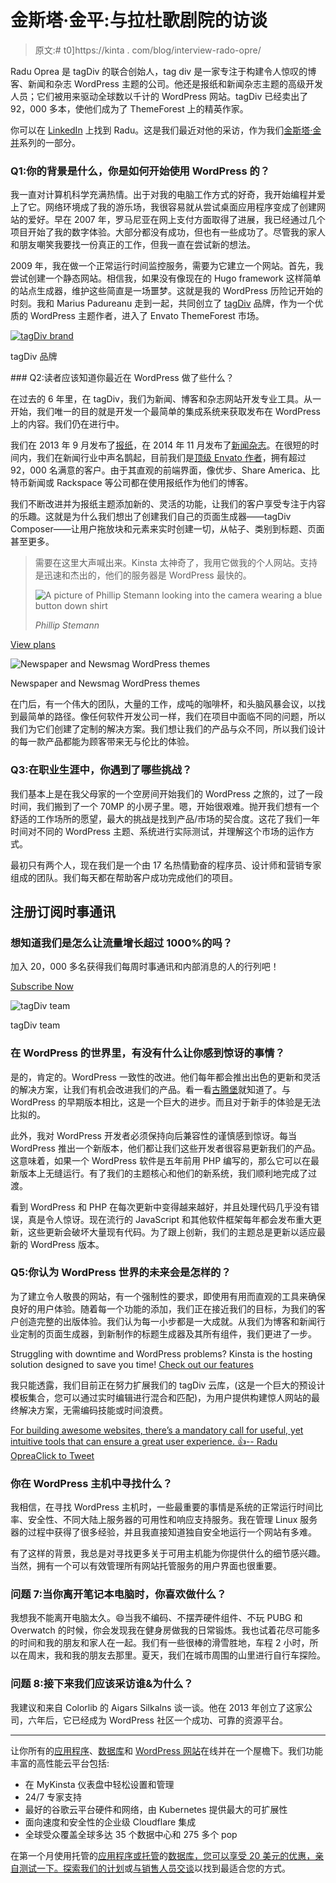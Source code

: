 # 金斯塔·金平:与拉杜歌剧院的访谈

> 原文:# t0]https://kinta . com/blog/interview-rado-opre/

Radu Oprea 是 tagDiv 的联合创始人，tag div 是一家专注于构建令人惊叹的博客、新闻和杂志 WordPress 主题的公司。他还是报纸和新闻杂志主题的高级开发人员；它们被用来驱动全球数以千计的 WordPress 网站。tagDiv 已经卖出了 92，000 多本，使他们成为了 ThemeForest 上的精英作家。

你可以在 [LinkedIn](https://www.linkedin.com/in/radu-oprea-8540a7169/) 上找到 Radu。这是我们最近对他的采访，作为我们[金斯塔·金并](https://kinsta.com/?post_type=post&s=kingpin)系列的一部分。

### Q1:你的背景是什么，你是如何开始使用 WordPress 的？

我一直对计算机科学充满热情。出于对我的电脑工作方式的好奇，我开始编程并爱上了它。网络环境成了我的游乐场，我很容易就从尝试桌面应用程序变成了创建网站的爱好。早在 2007 年，罗马尼亚在网上支付方面取得了进展，我已经通过几个项目开始了我的数字体验。大部分都没有成功，但也有一些成功了。尽管我的家人和朋友嘲笑我要找一份真正的工作，但我一直在尝试新的想法。

2009 年，我在做一个正常运行时间监控服务，需要为它建立一个网站。首先，我尝试创建一个静态网站。相信我，如果没有像现在的 Hugo framework 这样简单的站点生成器，维护这些简直是一场噩梦。这就是我的 WordPress 历险记开始的时刻。我和 Marius Padureanu 走到一起，共同创立了 [tagDiv](https://tagdiv.com) 品牌，作为一个优质的 WordPress 主题作者，进入了 Envato ThemeForest 市场。

[![tagDiv brand](img/faf14fdc24e4153b695268cd2398a270.png)](https://tagdiv.com/) 

tagDiv 品牌



 <kinsta-advanced-cta language="en_US" type-int-post="42682" type-int-position="0">### Q2:读者应该知道你最近在 WordPress 做了些什么？

在过去的 6 年里，在 tagDiv，我们为新闻、博客和杂志网站开发专业工具。从一开始，我们唯一的目的就是开发一个最简单的集成系统来获取发布在 WordPress 上的内容。我们仍在进行中。

我们在 2013 年 9 月发布了[报纸](https://themeforest.net/item/newspaper/5489609)，在 2014 年 11 月发布了[新闻杂志](https://themeforest.net/item/newsmag-news-magazine-newspaper/9512331)。在很短的时间内，我们在新闻行业中声名鹊起，目前我们是[顶级 Envato 作者](https://themeforest.net/authors/top)，拥有超过 92，000 名满意的客户。由于其直观的前端界面，像优步、Share America、比特币新闻或 Rackspace 等公司都在使用报纸作为他们的博客。

我们不断改进并为报纸主题添加新的、灵活的功能，让我们的客户享受专注于内容的乐趣。这就是为什么我们想出了创建我们自己的页面生成器——tagDiv Composer——让用户拖放块和元素来实时创建一切，从帖子、类别到标题、页面甚至更多。

<link rel="stylesheet" href="https://kinsta.com/wp-content/themes/kinsta/dist/components/ctas/cta-mini.css?ver=2e932b8aba3918bfb818">



> 需要在这里大声喊出来。Kinsta 太神奇了，我用它做我的个人网站。支持是迅速和杰出的，他们的服务器是 WordPress 最快的。
> 
> <footer class="wp-block-kinsta-client-quote__footer">
> 
> ![A picture of Phillip Stemann looking into the camera wearing a blue button down shirt](img/12b77bdcd297e9bf069df2f3413ad833.png)
> 
> <cite class="wp-block-kinsta-client-quote__cite">Phillip Stemann</cite></footer>

[View plans](https://kinsta.com/plans/)

![Newspaper and Newsmag WordPress themes](img/33eb9f3a8fede225bac29e00a47c0377.png)

Newspaper and Newsmag WordPress themes



在门后，有一个伟大的团队，大量的工作，成吨的咖啡杯，和头脑风暴会议，以找到最简单的路径。像任何软件开发公司一样，我们在项目中面临不同的问题，所以我们为它们创建了定制的解决方案。我们想让我们的产品与众不同，所以我们设计的每一款产品都能为顾客带来无与伦比的体验。
<kinsta-advanced-cta language="en_US" type-int-post="42682" type-int-position="1"></kinsta-advanced-cta>

### Q3:在职业生涯中，你遇到了哪些挑战？

我们基本上是在我父母家的一个空房间开始我们的 WordPress 之旅的，过了一段时间，我们搬到了一个 70MP 的小房子里。嗯，开始很艰难。抛开我们想有一个舒适的工作场所的愿望，最大的挑战是找到产品/市场的契合度。这花了我们一年时间对不同的 WordPress 主题、系统进行实际测试，并理解这个市场的运作方式。

最初只有两个人，现在我们是一个由 17 名热情勤奋的程序员、设计师和营销专家组成的团队。我们每天都在帮助客户成功完成他们的项目。

 ## 注册订阅时事通讯



### 想知道我们是怎么让流量增长超过 1000%的吗？

加入 20，000 多名获得我们每周时事通讯和内部消息的人的行列吧！

[Subscribe Now](#newsletter)

![tagDiv team](img/15963ca5e26db5a1e724a8baff0f750d.png)

tagDiv team



### 在 WordPress 的世界里，有没有什么让你感到惊讶的事情？

是的，肯定的。WordPress 一致性的改进。他们每年都会推出出色的更新和灵活的解决方案，让我们有机会改进我们的产品。看一看[古腾堡](https://kinsta.com/blog/gutenberg-wordpress-editor/)就知道了。与 WordPress 的早期版本相比，这是一个巨大的进步。而且对于新手的体验是无法比拟的。

此外，我对 WordPress 开发者必须保持向后兼容性的谨慎感到惊讶。每当 WordPress 推出一个新版本，他们都让我们这些开发者很容易更新我们的产品。这意味着，如果一个 WordPress 软件是五年前用 PHP 编写的，那么它可以在最新版本上无缝运行。有了我们的主题核心和他们的新系统，我们顺利地完成了过渡。

看到 WordPress 和 PHP 在每次更新中变得越来越好，并且处理代码几乎没有错误，真是令人惊讶。现在流行的 JavaScript 和其他软件框架每年都会发布重大更新，这些更新会破坏大量现有代码。为了跟上创新，我们的主题总是更新以适应最新的 WordPress 版本。
<kinsta-advanced-cta language="en_US" type-int-post="42682" type-int-position="2"></kinsta-advanced-cta>

### Q5:你认为 WordPress 世界的未来会是怎样的？

为了建立令人敬畏的网站，有一个强制性的要求，即使用有用而直观的工具来确保良好的用户体验。随着每一个功能的添加，我们正在接近我们的目标，为我们的客户创造完整的出版体验。我们认为每一小步都是一大成就。从我们为博客和新闻行业定制的页面生成器，到新制作的标题生成器及其所有组件，我们更进了一步。

Struggling with downtime and WordPress problems? Kinsta is the hosting solution designed to save you time! [Check out our features](https://kinsta.com/features/)

我只能透露，我们目前正在努力扩展我们的 tagDiv 云库，(这是一个巨大的预设计模板集合，您可以通过实时编辑进行混合和匹配)，为用户提供构建惊人网站的最终解决方案，无需编码技能或时间浪费。

[For building awesome websites, there’s a mandatory call for useful, yet intuitive tools that can ensure a great user experience. 👍-- Radu OpreaClick to Tweet](https://twitter.com/intent/tweet?url=https%3A%2F%2Fkinsta.com%2Fblog%2Finterview-radu-oprea%2F&via=kinsta&text=For+building+awesome+websites%2C+there%E2%80%99s+a+mandatory+call+for+useful%2C+yet+intuitive+tools+that+can+ensure+a+great+user+experience.+%F0%9F%91%8D--+Radu+Oprea&hashtags=UX%2Cwebdesign)

### 你在 WordPress 主机中寻找什么？

我相信，在寻找 WordPress 主机时，一些最重要的事情是系统的正常运行时间比率、安全性、不同大陆上服务器的可用性和响应支持服务。我在管理 Linux 服务器的过程中获得了很多经验，并且我直接知道独自安全地运行一个网站有多难。

有了这样的背景，我总是对寻找更多关于可用主机能为你提供什么的细节感兴趣。当然，拥有一个可以有效管理所有网站托管服务的用户界面也很重要。

### 问题 7:当你离开笔记本电脑时，你喜欢做什么？

我想我不能离开电脑太久。😄当我不编码、不摆弄硬件组件、不玩 PUBG 和 Overwatch 的时候，你会发现我在健身房做我的日常锻炼。我也试着花尽可能多的时间和我的朋友和家人在一起。我们有一些很棒的滑雪胜地，车程 2 小时，所以在周末，我和我的朋友去那里。夏天，我们在城市周围的山里进行自行车探险。

### 问题 8:接下来我们应该采访谁&为什么？

我建议和来自 Colorlib 的 Aigars Silkalns 谈一谈。他在 2013 年创立了这家公司，六年后，它已经成为 WordPress 社区一个成功、可靠的资源平台。

* * *

让你所有的[应用程序](https://kinsta.com/application-hosting/)、[数据库](https://kinsta.com/database-hosting/)和 [WordPress 网站](https://kinsta.com/wordpress-hosting/)在线并在一个屋檐下。我们功能丰富的高性能云平台包括:

*   在 MyKinsta 仪表盘中轻松设置和管理
*   24/7 专家支持
*   最好的谷歌云平台硬件和网络，由 Kubernetes 提供最大的可扩展性
*   面向速度和安全性的企业级 Cloudflare 集成
*   全球受众覆盖全球多达 35 个数据中心和 275 多个 pop

在第一个月使用托管的[应用程序或托管](https://kinsta.com/application-hosting/)的[数据库，您可以享受 20 美元的优惠，亲自测试一下。探索我们的](https://kinsta.com/database-hosting/)[计划](https://kinsta.com/plans/)或[与销售人员交谈](https://kinsta.com/contact-us/)以找到最适合您的方式。</kinsta-advanced-cta>
